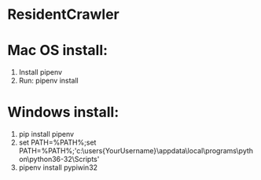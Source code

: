# ResidentCrawler

# Mac OS install:
1. Install pipenv
2. Run: pipenv install

# Windows install:
1. pip install pipenv 
2. set PATH=%PATH%;set PATH=%PATH%;'c:\users\{YourUsername}\appdata\local\programs\python\python36-32\Scripts'
3. pipenv install pypiwin32
